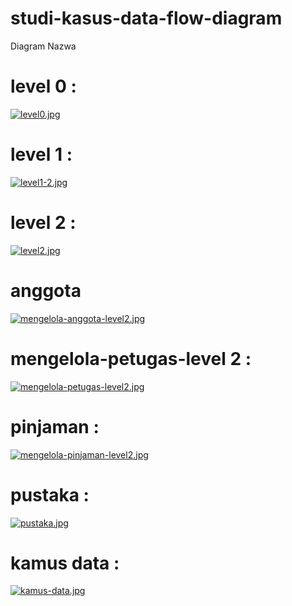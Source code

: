 # studi-kasus-data-flow-diagram

Diagram Nazwa

# level 0 :
[![level0.jpg](https://i.postimg.cc/PrbCJnkw/level0.jpg)](https://postimg.cc/D8ZvpD0v)

# level 1 :
[![level1-2.jpg](https://i.postimg.cc/JhLDn2ML/level1-2.jpg)](https://postimg.cc/18v57M8C)

# level 2 :
[![level2.jpg](https://i.postimg.cc/k4hxj354/level2.jpg)](https://postimg.cc/sQ7QXL7d)

# anggota
[![mengelola-anggota-level2.jpg](https://i.postimg.cc/15FdbPNb/mengelola-anggota-level2.jpg)](https://postimg.cc/8j1wr24b)

# mengelola-petugas-level 2 :
[![mengelola-petugas-level2.jpg](https://i.postimg.cc/nVjSQZTM/mengelola-petugas-level2.jpg)](https://postimg.cc/Jt859ffW)

# pinjaman :
[![mengelola-pinjaman-level2.jpg](https://i.postimg.cc/JhYKGdkb/mengelola-pinjaman-level2.jpg)](https://postimg.cc/Y4gQPR89)

# pustaka :
[![pustaka.jpg](https://i.postimg.cc/kgtKDSSx/pustaka.jpg)](https://postimg.cc/dhwLxL41)


# kamus data :
[![kamus-data.jpg](https://i.postimg.cc/VvgJk2Sw/kamus-data.jpg)](https://postimg.cc/4HKf8Lb2)

